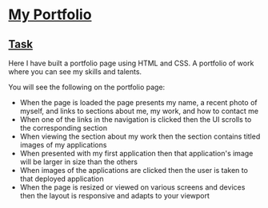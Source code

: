# <ins>My Portfolio<ins/>

## <ins>Task<ins/>
Here I have built a portfolio page using HTML and CSS. A portfolio of work where you can see my skills and talents.

You will see the following on the portfolio page:
* When the page is loaded the page presents my name, a recent photo of myself, and links to sections about me, my work, and how to contact me
* When one of the links in the navigation is clicked then the UI scrolls to the corresponding section
* When viewing the section about my work then the section contains titled images of my applications
* When presented with my first application then that application's image will be larger in size than the others
* When images of the applications are clicked then the user is taken to that deployed application
* When the page is resized or viewed on various screens and devices then the layout is responsive and adapts to your viewport

